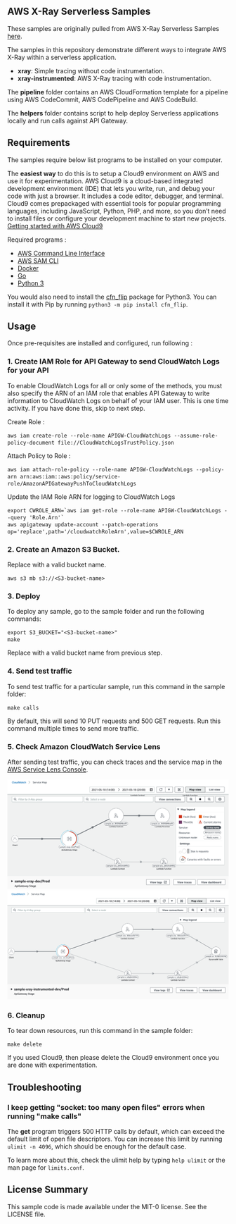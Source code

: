 ## AWS X-Ray Serverless Samples

These samples are originally pulled from AWS X-Ray Serverless Samples [here](https://github.com/aws-samples/aws-xray-serverless-samples).

The samples in this repository demonstrate different ways to integrate AWS X-Ray within a serverless application.

* **xray**: Simple tracing without code instrumentation.
* **xray-instrumented**: AWS X-Ray tracing with code instrumentation.

The **pipeline** folder contains an AWS CloudFormation template for a pipeline using AWS CodeCommit, AWS CodePipeline and AWS CodeBuild.

The **helpers** folder contains script to help deploy Serverless applications locally and run calls against API Gateway.

## Requirements


The samples require below list programs to be installed on your computer.

The **easiest way** to do this is to setup a Cloud9 environment on AWS and use it for experimentation. 
AWS Cloud9 is a cloud-based integrated development environment (IDE) that lets you write, run, and debug your code with just a browser. It includes a code editor, debugger, and terminal. Cloud9 comes prepackaged with essential tools for popular programming languages, including JavaScript, Python, PHP, and more, so you don’t need to install files or configure your development machine to start new projects.
[Getting started with AWS Cloud9](https://aws.amazon.com/cloud9/getting-started/)


Required programs :
* [AWS Command Line Interface](https://aws.amazon.com/cli/)
* [AWS SAM CLI](https://docs.aws.amazon.com/serverless-application-model/latest/developerguide/serverless-sam-cli-install.html)
* [Docker](https://docs.docker.com/install/)
* [Go](https://golang.org/dl/)
* [Python 3](https://www.python.org/downloads/)

You would also need to install the [cfn_flip](https://github.com/awslabs/aws-cfn-template-flip) package for Python3. You can install it with Pip by running `python3 -m pip install cfn_flip`.




## Usage
Once pre-requisites are installed and configured, run following :


### 1. Create IAM Role for API Gateway to send CloudWatch Logs for your API 

To enable CloudWatch Logs for all or only some of the methods, you must also specify the ARN of an IAM role that enables API Gateway to write information to CloudWatch Logs on behalf of your IAM user. This is one time activity. If you have done this, skip to next step.

Create Role :
```
aws iam create-role --role-name APIGW-CloudWatchLogs --assume-role-policy-document file://CloudWatchLogsTrustPolicy.json
```

Attach Policy to Role :
```
aws iam attach-role-policy --role-name APIGW-CloudWatchLogs --policy-arn arn:aws:iam::aws:policy/service-role/AmazonAPIGatewayPushToCloudWatchLogs

```

Update the IAM Role ARN for logging to CloudWatch Logs

```
export CWROLE_ARN=`aws iam get-role --role-name APIGW-CloudWatchLogs --query 'Role.Arn'`
aws apigateway update-account --patch-operations op='replace',path='/cloudwatchRoleArn',value=$CWROLE_ARN
```

### 2. Create an Amazon S3 Bucket. 
Replace <S3-bucket-name> with a valid bucket name.

```
aws s3 mb s3://<S3-bucket-name>
```

### 3. Deploy

To deploy any sample, go to the sample folder and run the following commands:

```
export S3_BUCKET="<S3-bucket-name>"
make
```

Replace <S3-bucket-name> with a valid bucket name from previous step.


### 4. Send test traffic

To send test traffic for a particular sample, run this command in the sample folder:

```
make calls
```

By default, this will send 10 PUT requests and 500 GET requests. Run this command multiple times to send more traffic.

### 5. Check Amazon CloudWatch Service Lens

After sending test traffic, you can check traces and the service map in the [AWS Service Lens Console](https://console.aws.amazon.com/cloudwatch/home).


![Fig. x-ray-demo CloudWatch ServiceLens](/images/Servicelens-demo1.png)
![Fig. x-ray-instrumented-demo CloudWatch ServiceLens](/images/Servicelens-demo2-instrumented.png)

### 6. Cleanup

To tear down resources, run this command in the sample folder:

```
make delete
```

If you used Cloud9, then please delete the Cloud9 environment once you are done with experimentation.


## Troubleshooting

### I keep getting "socket: too many open files" errors when running "make calls"

The **get** program triggers 500 HTTP calls by default, which can exceed the default limit of open file descriptors. You can increase this limit by running `ulimit -n 4096`, which should be enough for the default case.

To learn more about this, check the ulimit help by typing `help ulimit` or the man page for `limits.conf`.

## License Summary

This sample code is made available under the MIT-0 license. See the LICENSE file.

